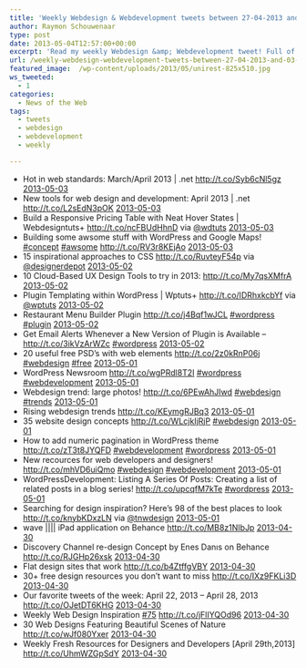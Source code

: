 ```yaml
---
title: 'Weekly Webdesign & Webdevelopment tweets between 27-04-2013 and 03-05-2013'
author: Raymon Schouwenaar
type: post
date: 2013-05-04T12:57:00+00:00
excerpt: 'Read my weekly Webdesign &amp; Webdevelopment tweet! Full of Webdesign, Webdevelopment, Wordpress and more...'
url: /weekly-webdesign-webdevelopment-tweets-between-27-04-2013-and-03-05-2013/
featured_image:  /wp-content/uploads/2013/05/unirest-825x510.jpg
ws_tweeted:
  - 1
categories:
  - News of the Web
tags:
  - tweets
  - webdesign
  - webdevelopment
  - weekly

---
```

<ul class="ws_tweet_list">
  <li class="ws_tweet">
    Hot in web standards: March/April 2013 | .net <a href="http://t.co/Syb6cNl5gz" rel="nofollow">http://t.co/Syb6cNl5gz</a> <a class="ws_tweet_time" href="http://twitter.com/rsschouwenaar/statuses/330360356331466752">2013-05-03</a>
  </li>
  <li class="ws_tweet">
    New tools for web design and development: April 2013 | .net <a href="http://t.co/L2sEdN3pOK" rel="nofollow">http://t.co/L2sEdN3pOK</a> <a class="ws_tweet_time" href="http://twitter.com/rsschouwenaar/statuses/330360306406674432">2013-05-03</a>
  </li>
  <li class="ws_tweet">
    Build a Responsive Pricing Table with Neat Hover States | Webdesigntuts+ <a href="http://t.co/ncFBUdHhnD" rel="nofollow">http://t.co/ncFBUdHhnD</a> via <a href="http://twitter.com/wdtuts">@wdtuts</a> <a class="ws_tweet_time" href="http://twitter.com/rsschouwenaar/statuses/330348083781193729">2013-05-03</a>
  </li>
  <li class="ws_tweet">
    Building some awsome stuff with WordPress and Google Maps! <a href="http://search.twitter.com/search?q=%23concept">#concept</a> <a href="http://search.twitter.com/search?q=%23awsome">#awsome</a> <a href="http://t.co/RV3r8KEjAo" rel="nofollow">http://t.co/RV3r8KEjAo</a> <a class="ws_tweet_time" href="http://twitter.com/rsschouwenaar/statuses/330258462632189952">2013-05-03</a>
  </li>
  <li class="ws_tweet">
    15 inspirational approaches to CSS <a href="http://t.co/RuvteyF54p" rel="nofollow">http://t.co/RuvteyF54p</a> via <a href="http://twitter.com/designerdepot">@designerdepot</a> <a class="ws_tweet_time" href="http://twitter.com/rsschouwenaar/statuses/329950108638642176">2013-05-02</a>
  </li>
  <li class="ws_tweet">
    10 Cloud-Based UX Design Tools to try in 2013: <a href="http://t.co/My7qsXMfrA" rel="nofollow">http://t.co/My7qsXMfrA</a> <a class="ws_tweet_time" href="http://twitter.com/rsschouwenaar/statuses/329946683825868800">2013-05-02</a>
  </li>
  <li class="ws_tweet">
    Plugin Templating within WordPress | Wptuts+ <a href="http://t.co/IDRhxkcbYf" rel="nofollow">http://t.co/IDRhxkcbYf</a> via <a href="http://twitter.com/wptuts">@wptuts</a> <a class="ws_tweet_time" href="http://twitter.com/rsschouwenaar/statuses/329946021314588673">2013-05-02</a>
  </li>
  <li class="ws_tweet">
    Restaurant Menu Builder Plugin <a href="http://t.co/j4Bqf1wJCL" rel="nofollow">http://t.co/j4Bqf1wJCL</a> <a href="http://search.twitter.com/search?q=%23wordpress">#wordpress</a> <a href="http://search.twitter.com/search?q=%23plugin">#plugin</a> <a class="ws_tweet_time" href="http://twitter.com/rsschouwenaar/statuses/329945521529704449">2013-05-02</a>
  </li>
  <li class="ws_tweet">
    Get Email Alerts Whenever a New Version of Plugin is Available &#8211; <a href="http://t.co/3ikVzArWZc" rel="nofollow">http://t.co/3ikVzArWZc</a> <a href="http://search.twitter.com/search?q=%23wordpress">#wordpress</a> <a class="ws_tweet_time" href="http://twitter.com/rsschouwenaar/statuses/329945254746787841">2013-05-02</a>
  </li>
  <li class="ws_tweet">
    20 useful free PSD&#8217;s with web elements <a href="http://t.co/2z0kRnP06j" rel="nofollow">http://t.co/2z0kRnP06j</a> <a href="http://search.twitter.com/search?q=%23webdesign">#webdesign</a> <a href="http://search.twitter.com/search?q=%23free">#free</a> <a class="ws_tweet_time" href="http://twitter.com/rsschouwenaar/statuses/329613275425828864">2013-05-01</a>
  </li>
  <li class="ws_tweet">
    WordPress Newsroom <a href="http://t.co/wgPRdl8T2I" rel="nofollow">http://t.co/wgPRdl8T2I</a> <a href="http://search.twitter.com/search?q=%23wordpress">#wordpress</a> <a href="http://search.twitter.com/search?q=%23webdevelopment">#webdevelopment</a> <a class="ws_tweet_time" href="http://twitter.com/rsschouwenaar/statuses/329612408513519617">2013-05-01</a>
  </li>
  <li class="ws_tweet">
    Webdesign trend: large photos! <a href="http://t.co/6PEwAhJIwd" rel="nofollow">http://t.co/6PEwAhJIwd</a> <a href="http://search.twitter.com/search?q=%23webdesign">#webdesign</a> <a href="http://search.twitter.com/search?q=%23trends">#trends</a> <a class="ws_tweet_time" href="http://twitter.com/rsschouwenaar/statuses/329611943004487683">2013-05-01</a>
  </li>
  <li class="ws_tweet">
    Rising webdesign trends <a href="http://t.co/KEymgRJBq3" rel="nofollow">http://t.co/KEymgRJBq3</a> <a class="ws_tweet_time" href="http://twitter.com/rsschouwenaar/statuses/329611681196019712">2013-05-01</a>
  </li>
  <li class="ws_tweet">
    35 website design concepts <a href="http://t.co/WLcjkIjRjP" rel="nofollow">http://t.co/WLcjkIjRjP</a> <a href="http://search.twitter.com/search?q=%23webdesign">#webdesign</a> <a class="ws_tweet_time" href="http://twitter.com/rsschouwenaar/statuses/329610972224446464">2013-05-01</a>
  </li>
  <li class="ws_tweet">
    How to add numeric pagination in WordPress theme <a href="http://t.co/zT3t8JYQFD" rel="nofollow">http://t.co/zT3t8JYQFD</a> <a href="http://search.twitter.com/search?q=%23webdevelopment">#webdevelopment</a> <a href="http://search.twitter.com/search?q=%23wordpress">#wordpress</a> <a class="ws_tweet_time" href="http://twitter.com/rsschouwenaar/statuses/329595176236511232">2013-05-01</a>
  </li>
  <li class="ws_tweet">
    New recources for web developers and designers! <a href="http://t.co/mhVD6uiQmo" rel="nofollow">http://t.co/mhVD6uiQmo</a> <a href="http://search.twitter.com/search?q=%23webdesign">#webdesign</a> <a href="http://search.twitter.com/search?q=%23webdevelopment">#webdevelopment</a> <a class="ws_tweet_time" href="http://twitter.com/rsschouwenaar/statuses/329594576077725696">2013-05-01</a>
  </li>
  <li class="ws_tweet">
    WordPressDevelopment: Listing A Series Of Posts: Creating a list of related posts in a blog series! <a href="http://t.co/upcqfM7kTe" rel="nofollow">http://t.co/upcqfM7kTe</a> <a href="http://search.twitter.com/search?q=%23wordpress">#wordpress</a> <a class="ws_tweet_time" href="http://twitter.com/rsschouwenaar/statuses/329561439121584128">2013-05-01</a>
  </li>
  <li class="ws_tweet">
    Searching for design inspiration? Here’s 98 of the best places to look <a href="http://t.co/knybKDxzLN" rel="nofollow">http://t.co/knybKDxzLN</a> via <a href="http://twitter.com/tnwdesign">@tnwdesign</a> <a class="ws_tweet_time" href="http://twitter.com/rsschouwenaar/statuses/329524678592966658">2013-05-01</a>
  </li>
  <li class="ws_tweet">
    wave |||| iPad application on Behance <a href="http://t.co/MB8z1NIbJp" rel="nofollow">http://t.co/MB8z1NIbJp</a> <a class="ws_tweet_time" href="http://twitter.com/rsschouwenaar/statuses/329346667662950400">2013-04-30</a>
  </li>
  <li class="ws_tweet">
    Discovery Channel re-design Concept by Enes Danıs on Behance <a href="http://t.co/RJGHp26xsk" rel="nofollow">http://t.co/RJGHp26xsk</a> <a class="ws_tweet_time" href="http://twitter.com/rsschouwenaar/statuses/329346263210414081">2013-04-30</a>
  </li>
  <li class="ws_tweet">
    Flat design sites that work <a href="http://t.co/b4ZtffgVBY" rel="nofollow">http://t.co/b4ZtffgVBY</a> <a class="ws_tweet_time" href="http://twitter.com/rsschouwenaar/statuses/329229138323992578">2013-04-30</a>
  </li>
  <li class="ws_tweet">
    30+ free design resources you don&#8217;t want to miss <a href="http://t.co/IXz9FKLi3D" rel="nofollow">http://t.co/IXz9FKLi3D</a> <a class="ws_tweet_time" href="http://twitter.com/rsschouwenaar/statuses/329229019306393601">2013-04-30</a>
  </li>
  <li class="ws_tweet">
    Our favorite tweets of the week: April 22, 2013 – April 28, 2013 <a href="http://t.co/OJetDT6KHG" rel="nofollow">http://t.co/OJetDT6KHG</a> <a class="ws_tweet_time" href="http://twitter.com/rsschouwenaar/statuses/329228871683670017">2013-04-30</a>
  </li>
  <li class="ws_tweet">
    Weekly Web Design Inspiration <a href="http://search.twitter.com/search?q=%2375">#75</a> <a href="http://t.co/jFlIYQOd96" rel="nofollow">http://t.co/jFlIYQOd96</a> <a class="ws_tweet_time" href="http://twitter.com/rsschouwenaar/statuses/329228788623876097">2013-04-30</a>
  </li>
  <li class="ws_tweet">
    30 Web Designs Featuring Beautiful Scenes of Nature <a href="http://t.co/wJf080Yxer" rel="nofollow">http://t.co/wJf080Yxer</a> <a class="ws_tweet_time" href="http://twitter.com/rsschouwenaar/statuses/329228681341984768">2013-04-30</a>
  </li>
  <li class="ws_tweet">
    Weekly Fresh Resources for Designers and Developers [April 29th,2013] <a href="http://t.co/UhmWZGpSdY" rel="nofollow">http://t.co/UhmWZGpSdY</a> <a class="ws_tweet_time" href="http://twitter.com/rsschouwenaar/statuses/329228592322056194">2013-04-30</a>
  </li>
</ul>